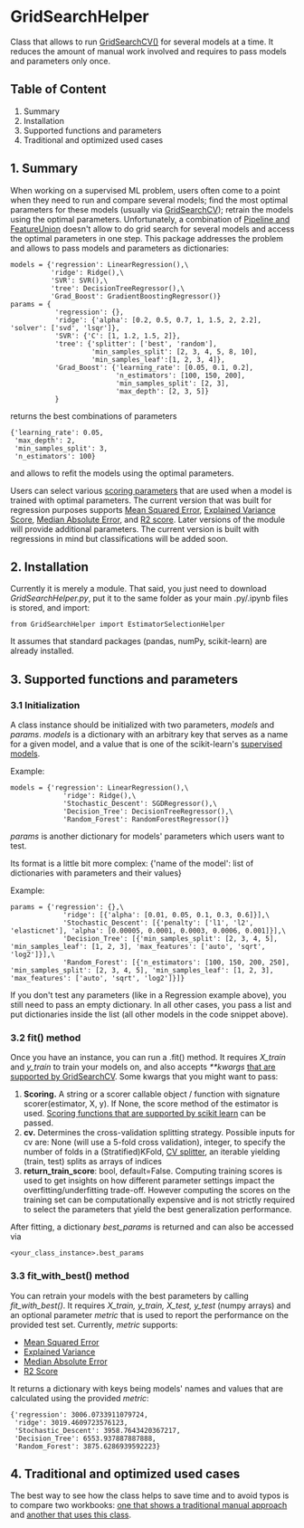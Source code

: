 # GridSearchHelper
 Class that allows to run [GridSearchCV()](https://scikit-learn.org/stable/modules/generated/sklearn.model_selection.GridSearchCV.html#sklearn.model_selection.GridSearchCV) for several models at a time. It reduces the amount of manual work involved and requires to pass models and parameters only once.
 
 ## Table of Content
 1. Summary
 2. Installation
 3. Supported functions and parameters
 4. Traditional and optimized used cases


## 1. Summary
When working on a supervised ML problem, users often come to a point when they need to run and compare several models; find the most optimal parameters for these models (usually via [GridSearchCV](https://scikit-learn.org/stable/modules/generated/sklearn.model_selection.GridSearchCV.html#sklearn.model_selection.GridSearchCV)); retrain the models using the optimal parameters.
Unfortunately, a combination of [Pipeline and FeatureUnion](https://scikit-learn.org/0.18/modules/pipeline.html) doesn't allow to do grid search for several models and access the optimal parameters in one step. This package addresses the problem and allows to pass models and parameters as dictionaries:
```
models = {'regression': LinearRegression(),\
          'ridge': Ridge(),\
          'SVR': SVR(),\
          'tree': DecisionTreeRegressor(),\
          'Grad_Boost': GradientBoostingRegressor()}
params = {
           'regression': {},
           'ridge': {'alpha': [0.2, 0.5, 0.7, 1, 1.5, 2, 2.2], 'solver': ['svd', 'lsqr']},
           'SVR': {'C': [1, 1.2, 1.5, 2]},
           'tree': {'splitter': ['best', 'random'],
                    'min_samples_split': [2, 3, 4, 5, 8, 10],
                    'min_samples_leaf':[1, 2, 3, 4]},
           'Grad_Boost': {'learning_rate': [0.05, 0.1, 0.2],
                          'n_estimators': [100, 150, 200],
                          'min_samples_split': [2, 3],
                          'max_depth': [2, 3, 5]}   
           }
```

returns the best combinations of parameters
```
{'learning_rate': 0.05,
 'max_depth': 2,
 'min_samples_split': 3,
 'n_estimators': 100}
```

and allows to refit the models using the optimal parameters.

Users can select various [scoring parameters](https://scikit-learn.org/stable/modules/model_evaluation.html) that are used when a model is trained with optimal parameters. The current version that was built for regression purposes supports [Mean Squared Error](https://scikit-learn.org/stable/modules/generated/sklearn.metrics.mean_squared_error.html#sklearn.metrics.mean_squared_error), [Explained Variance Score](https://scikit-learn.org/stable/modules/generated/sklearn.metrics.explained_variance_score.html#sklearn.metrics.explained_variance_score), [Median Absolute Error](https://scikit-learn.org/stable/modules/generated/sklearn.metrics.median_absolute_error.html#sklearn.metrics.median_absolute_error), and [R2 score](https://scikit-learn.org/stable/modules/generated/sklearn.metrics.r2_score.html#sklearn.metrics.r2_score). Later versions of the module will provide additional parameters. The current version is built with regressions in mind but classifications will be added soon.

## 2. Installation
Currently it is merely a module. That said, you just need to download _GridSearchHelper.py_, put it to the same folder as your main .py/.ipynb files is stored, and import:
```
from GridSearchHelper import EstimatorSelectionHelper
```
It assumes that standard packages (pandas, numPy, scikit-learn) are already installed. 

## 3. Supported functions and parameters

### 3.1 Initialization
A class instance should be initialized with two parameters, _models_ and _params_.
_models_ is a dictionary with an arbitrary key that serves as a name for a given model, and a value that is one of the scikit-learn's [supervised models](https://scikit-learn.org/stable/supervised_learning.html).

Example:
```
models = {'regression': LinearRegression(),\
             'ridge': Ridge(),\
             'Stochastic_Descent': SGDRegressor(),\
             'Decision_Tree': DecisionTreeRegressor(),\
             'Random_Forest': RandomForestRegressor()}
```

_params_ is another dictionary for models' parameters which users want to test.

Its format is a little bit more complex:
{'name of the model': list of dictionaries with parameters and their values}

Example:
```
params = {'regression': {},\
             'ridge': [{'alpha': [0.01, 0.05, 0.1, 0.3, 0.6]}],\
             'Stochastic_Descent': [{'penalty': ['l1', 'l2', 'elasticnet'], 'alpha': [0.00005, 0.0001, 0.0003, 0.0006, 0.001]}],\
             'Decision_Tree': [{'min_samples_split': [2, 3, 4, 5], 'min_samples_leaf': [1, 2, 3], 'max_features': ['auto', 'sqrt', 'log2']}],\
             'Random_Forest': [{'n_estimators': [100, 150, 200, 250], 'min_samples_split': [2, 3, 4, 5], 'min_samples_leaf': [1, 2, 3], 'max_features': ['auto', 'sqrt', 'log2']}]}
 ```
 If you don't test any parameters (like in a Regression example above), you still need to pass an empty dictionary. In all other cases, you pass a list and put dictionaries inside the list (all other models in the code snippet above).
 
 ### 3.2 fit() method
 Once you have an instance, you can run a .fit() method. It requires _X_train_ and _y_train_ to train your models on, and also accepts _**kwargs_ 
[that are supported by GridSearchCV](https://scikit-learn.org/stable/modules/generated/sklearn.model_selection.GridSearchCV.html?highlight=gridsearchcv#sklearn.model_selection.GridSearchCV). 
Some kwargs that you might want to pass:
1. **Scoring.** A string or a scorer callable object / function with signature scorer(estimator, X, y). If None, the score method of the estimator is used. [Scoring functions that are supported by scikit learn](https://scikit-learn.org/stable/modules/model_evaluation.html#scoring-parameter) can be passed.
2. **cv.** Determines the cross-validation splitting strategy. Possible inputs for cv are: None (will use a 5-fold cross validation), integer, to specify the number of folds in a (Stratified)KFold, [CV splitter](https://scikit-learn.org/stable/glossary.html#term-cv-splitter), an iterable yielding (train, test) splits as arrays of indices
3. **return_train_score**: bool, default=False. Computing training scores is used to get insights on how different parameter settings impact the overfitting/underfitting trade-off. However computing the scores on the training set can be computationally expensive and is not strictly required to select the parameters that yield the best generalization performance.
 
After fitting, a dictionary _best_params_ is returned and can also be accessed via 
```
<your_class_instance>.best_params
```

### 3.3 fit_with_best() method
You can retrain your models with the best parameters by calling _fit_with_best()_.
It requires _X_train, y_train, X_test, y_test_ (numpy arrays) and an optional parameter _metric_ that is used to report the performance on the provided test set. 
Currently, _metric_ supports:
* [Mean Squared Error](https://scikit-learn.org/stable/modules/generated/sklearn.metrics.mean_squared_error.html#sklearn.metrics.mean_squared_error)
* [Explained Variance](https://scikit-learn.org/stable/modules/generated/sklearn.metrics.explained_variance_score.html#sklearn.metrics.explained_variance_score)
* [Median Absolute Error](https://scikit-learn.org/stable/modules/generated/sklearn.metrics.median_absolute_error.html#sklearn.metrics.median_absolute_error)
* [R2 Score](https://scikit-learn.org/stable/modules/generated/sklearn.metrics.r2_score.html#sklearn.metrics.r2_score)

It returns a dictionary with keys being models' names and values that are calculated using the provided _metric_:
```
{'regression': 3006.0733911079724,
 'ridge': 3019.4609723576123,
 'Stochastic_Descent': 3958.7643420367217,
 'Decision_Tree': 6553.937887887888,
 'Random_Forest': 3875.6286939592223}
 ```
 
## 4. Traditional and optimized used cases
The best way to see how the class helps to save time and to avoid typos is to compare two workbooks: [one that shows a traditional manual approach](https://github.com/nastyh/GridSearchHelper/blob/master/manual_way.ipynb) and [another that uses this class](https://github.com/nastyh/GridSearchHelper/blob/master/GridSearchHelper_way.ipynb). 
